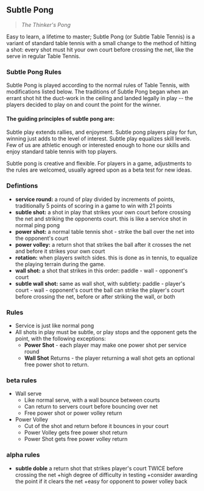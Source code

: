 ## Subtle Pong
>*The Thinker's Pong*

Easy to learn, a lifetime to master; Subtle Pong (or Subtle Table Tennis) is a variant of standard table tennis with a small change to the method of hitting a shot: every shot must hit your own court before crossing the net, like the serve in regular Table Tennis.

### Subtle Pong Rules
Subtle Pong is played according to the normal rules of Table Tennis, with modifications listed below. The traditions of Subtle Pong began when an errant shot hit the duct-work in the ceiling and landed legally in play -- the players decided to play on and count the point for the winner.

#### The guiding principles of subtle pong are:
Subtle play extends rallies, and enjoyment. Subtle pong players play for fun, winning just adds to the level of interest.
Subtle play equalizes skill levels. Few of us are athletic enough or interested enough to hone our skills and enjoy standard table tennis with top players.

Subtle pong is creative and flexible. For players in a game, adjustments to the rules are welcomed, usually agreed upon as a beta test for new ideas.

### Defintions
- **service round:** a round of play divided by increments of points, traditionally 5 points of scoring in a game to win with 21 points
- **subtle shot:** a shot in play that strikes your own court before crossing the net and striking the opponents court. this is like a service shot in normal ping pong
- **power shot:** a normal table tennis shot - strike the ball over the net into the opponent's court
- **power volley:** a return shot that strikes the ball after it crosses the net and before it strikes your own court
- **rotation:** when players switch sides. this is done as in tennis, to equalize the playing terrain during the game.
- **wall shot:** a shot that strikes in this order: paddle - wall - opponent's court
- **subtle wall shot:** same as wall shot, with subtlety: paddle - player's court - wall - opponent's court
the ball can strike the player's court before crossing the net, before or after striking the wall, or both

### Rules
- Service is just like normal pong
- All shots in play must be subtle, or play stops and the opponent gets the point, with the following exceptions:
	+ **Power Shot** - each player may make one power shot per service round
	+ **Wall Shot** Returns - the player returning a wall shot gets an optional free power shot to return.

### beta rules
- Wall serve
	+ Like normal serve, with a wall bounce between courts
	+ Can return to servers court before bouncing over net
	+ Free power shot or power volley return
- Power Volley
	+ Cut of the shot and return before it bounces in your court
	+ Power Volley gets free power shot return
	+ Power Shot gets free power volley return

### alpha rules
- **subtle doble** a return shot that strikes player's court TWICE before crossing the net
	+high degree of difficulty in testing
	+consider awarding the point if it clears the net
	+easy for opponent to power volley back
